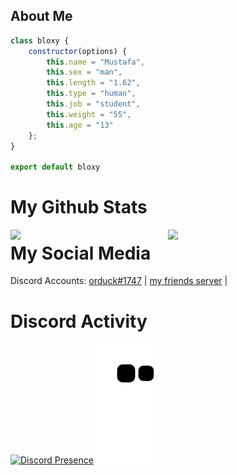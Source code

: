 <h2>About Me</h2>

```js
class bloxy {
    constructor(options) {
        this.name = "Mustafa",
        this.sex = "man",
        this.length = "1.62",
        this.type = "human",
        this.job = "student",
        this.weight = "55",
        this.age = "13"
    };
}

export default bloxy
```
# My Github Stats
                                                  
<img width="50%" align="left" src="https://github-readme-stats.vercel.app/api?username=bloxyhub&show_icons=true&hide_title=true&theme=merko">
<img width="11.5%" align="left" src="https://komarev.com/ghpvc/?username=jahkyxd&color=dc143c">

# My Social Media 

Discord Accounts: [orduck#1747](https://discord.com/users/1088442497233080371) | [my friends server](https://discord.gg/DrYE6vMCbE) |

# Discord Activity

[![Discord Presence](https://lanyard-profile-readme.vercel.app/api/1088442497233080371?hideDiscrim=false)](https://discord.com/users/1088442497233080371)
<a href="" target="_blank"><img src="https://github.com/AstraaDev/AstraaDev/blob/output/github-contribution-grid-snake.svg" alt="snake"></a>
